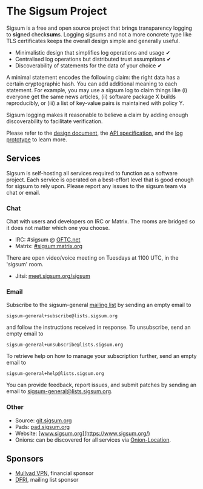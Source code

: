 # The Sigsum Project
Sigsum is a free and open source project that brings transparency logging to
**sig**ned check**sum**s.  Logging sigsums and not a more concrete type like
TLS certificates keeps the overall design simple and generally useful.

- Minimalistic design that simplifies log operations and usage &#10004; 
- Centralised log operations but distributed trust assumptions &#10004; 
- Discoverability of statements for the data of your choice &#10004; 

A minimal statement encodes the following claim: the right data has a
certain cryptographic hash.  You can add additional meaning to each
statement.  For example, you may use a sigsum log to claim things like
(i) everyone get the same news articles,
(ii) software package X builds reproducibly, or
(iii) a list of key-value pairs is maintained with policy Y.

Sigsum logging makes it reasonable to believe a claim by adding enough
discoverability to facilitate verification.

Please refer to the
[design document](https://git.sigsum.org/sigsum/tree/doc/design.md), the
[API specification](https://git.sigsum.org/sigsum/tree/doc/api.md), and the
[log prototype](https://git.sigsum.org/sigsum-log-go/tree/README.md)
to learn more.

## Services
Sigsum is self-hosting all services required to function as a software project.
Each service is operated on a best-effort level that is good enough for sigsum to
rely upon.  Please report any issues to the sigsum team via chat or email.

### Chat
Chat with users and developers on IRC or Matrix. The rooms
are bridged so it does not matter which one you choose.

- IRC: \#sigsum @ [OFTC.net](https://oftc.net/)
- Matrix: [#sigsum:matrix.org](https://app.element.io/#/room/#sigsum:matrix.org)

There are open video/voice meeting on Tuesdays at 1100 UTC, in the 'sigsum' room.
- Jitsi: [meet.sigsum.org/sigsum](https://meet.sigsum.org/sigsum)

### Email
Subscribe to the sigsum-general [mailing list](https://lists.sigsum.org/) by
sending an empty email to

    sigsum-general+subscribe@lists.sigsum.org

and follow the instructions received in response. To unsubscribe, send
an empty email to


    sigsum-general+unsubscribe@lists.sigsum.org

To retrieve help on how to manage your subscription further, send an
empty email to

    sigsum-general+help@lists.sigsum.org

You can provide feedback, report issues, and submit patches by sending an email
to sigsum-general@lists.sigsum.org.

### Other
- Source: [git.sigsum.org](https://git.sigsum.org/)
- Pads: [pad.sigsum.org](https://pad.sigsum.org/)
- Website: [www.sigsum.org](https://www.sigsum.org/)
- Onions: can be discovered for all services via [Onion-Location](https://community.torproject.org/onion-services/advanced/onion-location/).

## Sponsors
- [Mullvad VPN](https://mullvad.net/), financial sponsor
- [DFRI](https://www.dfri.se/), mailing list sponsor
